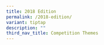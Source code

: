 ```yaml
---
title: 2018 Edition
permalink: /2018-edition/
variant: tiptap
description: ""
third_nav_title: Competition Themes
---
```

